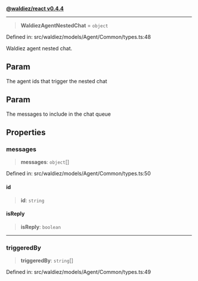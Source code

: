 [**@waldiez/react v0.4.4**](../../README.md)

***

> **WaldiezAgentNestedChat** = `object`

Defined in: src/waldiez/models/Agent/Common/types.ts:48

Waldiez agent nested chat.

## Param

The agent ids that trigger the nested chat

## Param

The messages to include in the chat queue

## Properties

### messages

> **messages**: `object`[]

Defined in: src/waldiez/models/Agent/Common/types.ts:50

#### id

> **id**: `string`

#### isReply

> **isReply**: `boolean`

***

### triggeredBy

> **triggeredBy**: `string`[]

Defined in: src/waldiez/models/Agent/Common/types.ts:49
